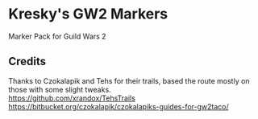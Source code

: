 # Kresky's GW2 Markers
Marker Pack for Guild Wars 2

## Credits
Thanks to Czokalapik and Tehs for their trails, based the route mostly on those with some slight tweaks.  
https://github.com/xrandox/TehsTrails  
https://bitbucket.org/czokalapik/czokalapiks-guides-for-gw2taco/
